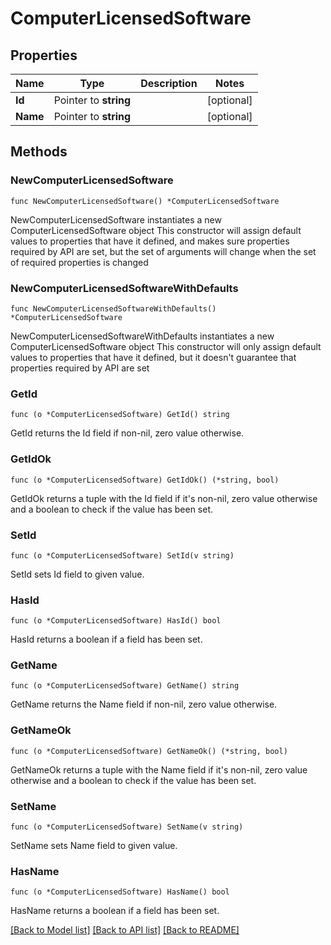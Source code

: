 # ComputerLicensedSoftware

## Properties

Name | Type | Description | Notes
------------ | ------------- | ------------- | -------------
**Id** | Pointer to **string** |  | [optional] 
**Name** | Pointer to **string** |  | [optional] 

## Methods

### NewComputerLicensedSoftware

`func NewComputerLicensedSoftware() *ComputerLicensedSoftware`

NewComputerLicensedSoftware instantiates a new ComputerLicensedSoftware object
This constructor will assign default values to properties that have it defined,
and makes sure properties required by API are set, but the set of arguments
will change when the set of required properties is changed

### NewComputerLicensedSoftwareWithDefaults

`func NewComputerLicensedSoftwareWithDefaults() *ComputerLicensedSoftware`

NewComputerLicensedSoftwareWithDefaults instantiates a new ComputerLicensedSoftware object
This constructor will only assign default values to properties that have it defined,
but it doesn't guarantee that properties required by API are set

### GetId

`func (o *ComputerLicensedSoftware) GetId() string`

GetId returns the Id field if non-nil, zero value otherwise.

### GetIdOk

`func (o *ComputerLicensedSoftware) GetIdOk() (*string, bool)`

GetIdOk returns a tuple with the Id field if it's non-nil, zero value otherwise
and a boolean to check if the value has been set.

### SetId

`func (o *ComputerLicensedSoftware) SetId(v string)`

SetId sets Id field to given value.

### HasId

`func (o *ComputerLicensedSoftware) HasId() bool`

HasId returns a boolean if a field has been set.

### GetName

`func (o *ComputerLicensedSoftware) GetName() string`

GetName returns the Name field if non-nil, zero value otherwise.

### GetNameOk

`func (o *ComputerLicensedSoftware) GetNameOk() (*string, bool)`

GetNameOk returns a tuple with the Name field if it's non-nil, zero value otherwise
and a boolean to check if the value has been set.

### SetName

`func (o *ComputerLicensedSoftware) SetName(v string)`

SetName sets Name field to given value.

### HasName

`func (o *ComputerLicensedSoftware) HasName() bool`

HasName returns a boolean if a field has been set.


[[Back to Model list]](../README.md#documentation-for-models) [[Back to API list]](../README.md#documentation-for-api-endpoints) [[Back to README]](../README.md)


